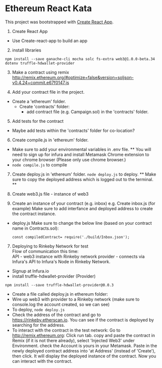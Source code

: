 # Ethereum React Kata

This project was bootstrapped with [Create React App](https://github.com/facebookincubator/create-react-app).

1. Create React App
  - Use Create-react-app to build an app
2. install libraries
```
npm install --save ganache-cli mocha solc fs-extra web3@1.0.0-beta.34 dotenv truffle-hdwallet-provider
```
3. Make a contract using remix
    http://remix.ethereum.org/#optimize=false&version=soljson-v0.4.24+commit.e67f0147.js

4. Add your contract file in the project.
  - Create a 'ethereum' folder.
    - Create 'contracts' folder:
      - add contract file (e.g. Campaign.sol) in the 'contracts' folder.

5. Add tests for the contract
  - Maybe add tests within the 'contracts' folder for co-location?

6. Create compile.js in 'ethereum' folder.
  - Make sure to add your environmental variables in .env file.
  ** You will need to sign up for infura and install Metamask Chrome extension to your chrome browser (Please only use chrome browser.)
  - ```node compile.js``` to compile

7. Create deploy.js in 'ethereum' folder.
   ```node deploy.js``` to deploy.
    ** Make sure to copy the deployed address which is logged out to the terminal.
    ** 
8. Create web3.js file - instance of web3

9. Create an instance of your contract (e.g. inbox)
    e.g. Create inbox.js (for example)
    Make sure to add interfance and deployed address to create the contract instance.






 - deploy.js
    Make sure to change the below line (based on your contract name in Contracts.sol):
    ```
    const compiledContract= require('./build/Inbox.json');
    ```


7. Deploying to Rinkeby Network for test<br>
  Flow of communication this time:<br>
  API - web3 instance with Rinkeby network provider - connects via Infura's API to Infura's Node in Rinkeby Network.
  - Signup at Infura.io
  - install truffle-hdwallet-provider (Provider)
  ```
  npm install --save truffle-hdwallet-provider@0.0.3
  ```
  - Create a file called deploy.js in ethereum folder:
  - Wire up web3 with provider to a Rinkeby network (make sure to console.log the account created, so we can see)
  - To deploy, ```node deploy.js```
  - Check the address of the contract and go to https://rinkeby.etherscan.io. You can see if the contract is deployed by searching for the address.
  - To interact with the contract in the test network:
    Go to http://remix.ethereum.org:
    Click run tab.
    copy and paste the contract in Remix (if it is not there already), 
    select 'Injected Web3' under Environment.
    check the Account is yours in your Metamask.
    Paste in the newly deployed contract address into 'at Address' (instead of 'Create'), then click.
    It will display the deployed instance of the contract.
    Now you can interact with the contract.


